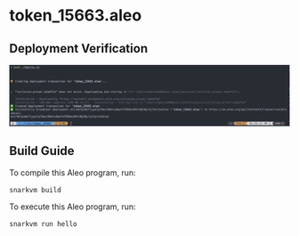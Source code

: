 # token_15663.aleo


## Deployment Verification
![deployment](deployment.png)



## Build Guide

To compile this Aleo program, run:
```bash
snarkvm build
```

To execute this Aleo program, run:
```bash
snarkvm run hello
```
